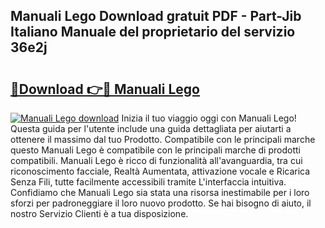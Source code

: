 ## Manuali Lego Download gratuit PDF - Part-Jib Italiano Manuale del proprietario del servizio 36e2j

# <h2><a href="http://dfgagj.blite.top/?on=Manuali+Lego">🔗Download 👉🔴 Manuali Lego</a></h2>

[![Manuali Lego download](https://i.imgur.com/lujVjoI.png)](http://dfgagj.blite.top/?on=Manuali+Lego)
Inizia il tuo viaggio oggi con Manuali Lego! Questa guida per l'utente include una guida dettagliata per aiutarti a ottenere il massimo dal tuo Prodotto. Compatibile con le principali marche questo Manuali Lego è compatibile con le principali marche di prodotti compatibili. Manuali Lego è ricco di funzionalità all'avanguardia, tra cui riconoscimento facciale, Realtà Aumentata, attivazione vocale e Ricarica Senza Fili, tutte facilmente accessibili tramite L'interfaccia intuitiva. Confidiamo che Manuali Lego sia stata una risorsa inestimabile per i loro sforzi per padroneggiare il loro nuovo prodotto. Se hai bisogno di aiuto, il nostro Servizio Clienti è a tua disposizione.
